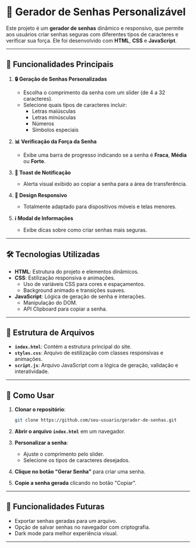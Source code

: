 # 🚀 Gerador de Senhas Personalizável

Este projeto é um **gerador de senhas** dinâmico e responsivo, que permite aos usuários criar senhas seguras com diferentes tipos de caracteres e verificar sua força. Ele foi desenvolvido com **HTML**, **CSS** e **JavaScript**.

---

## 🌟 Funcionalidades Principais

1. **🔒 Geração de Senhas Personalizadas**
   - Escolha o comprimento da senha com um slider (de 4 a 32 caracteres).
   - Selecione quais tipos de caracteres incluir:
     - Letras maiúsculas
     - Letras minúsculas
     - Números
     - Símbolos especiais

2. **📊 Verificação da Força da Senha**
   - Exibe uma barra de progresso indicando se a senha é **Fraca**, **Média** ou **Forte**.

3. **🔔 Toast de Notificação**
   - Alerta visual exibido ao copiar a senha para a área de transferência.

4. **📱 Design Responsivo**
   - Totalmente adaptado para dispositivos móveis e telas menores.

5. **ℹ️ Modal de Informações**
   - Exibe dicas sobre como criar senhas mais seguras.

---

## 🛠️ Tecnologias Utilizadas

- **HTML**: Estrutura do projeto e elementos dinâmicos.
- **CSS**: Estilização responsiva e animações.
  - Uso de variáveis CSS para cores e espaçamentos.
  - Background animado e transições suaves.
- **JavaScript**: Lógica de geração de senha e interações.
  - Manipulação do DOM.
  - API Clipboard para copiar a senha.

---

## 📂 Estrutura de Arquivos

- **`index.html`**: Contém a estrutura principal do site.
- **`styles.css`**: Arquivo de estilização com classes responsivas e animações.
- **`script.js`**: Arquivo JavaScript com a lógica de geração, validação e interatividade.

---

## 🚀 Como Usar

1. **Clonar o repositório**:
   ```bash
   git clone https://github.com/seu-usuario/gerador-de-senhas.git
   ```
2. **Abrir o arquivo `index.html`** em um navegador.

3. **Personalizar a senha**:
   - Ajuste o comprimento pelo slider.
   - Selecione os tipos de caracteres desejados.

4. **Clique no botão "Gerar Senha"** para criar uma senha.

5. **Copie a senha gerada** clicando no botão "Copiar".

---

## 🌱 Funcionalidades Futuras

- Exportar senhas geradas para um arquivo.
- Opção de salvar senhas no navegador com criptografia.
- Dark mode para melhor experiência visual.

---



